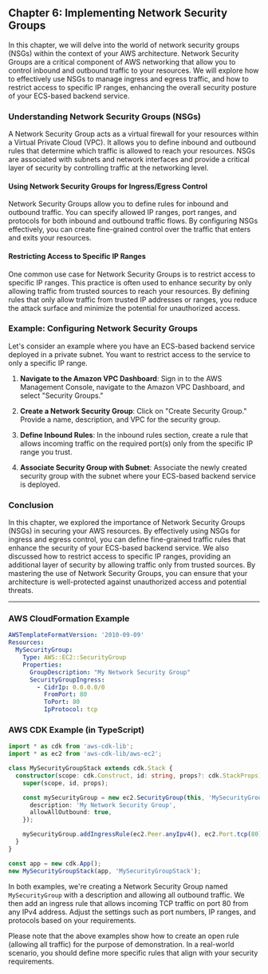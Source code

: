 ## Chapter 6: Implementing Network Security Groups

In this chapter, we will delve into the world of network security groups (NSGs) within the context of your AWS architecture. Network Security Groups are a critical component of AWS networking that allow you to control inbound and outbound traffic to your resources. We will explore how to effectively use NSGs to manage ingress and egress traffic, and how to restrict access to specific IP ranges, enhancing the overall security posture of your ECS-based backend service.

### Understanding Network Security Groups (NSGs)

A Network Security Group acts as a virtual firewall for your resources within a Virtual Private Cloud (VPC). It allows you to define inbound and outbound rules that determine which traffic is allowed to reach your resources. NSGs are associated with subnets and network interfaces and provide a critical layer of security by controlling traffic at the networking level.

#### Using Network Security Groups for Ingress/Egress Control

Network Security Groups allow you to define rules for inbound and outbound traffic. You can specify allowed IP ranges, port ranges, and protocols for both inbound and outbound traffic flows. By configuring NSGs effectively, you can create fine-grained control over the traffic that enters and exits your resources.

#### Restricting Access to Specific IP Ranges

One common use case for Network Security Groups is to restrict access to specific IP ranges. This practice is often used to enhance security by only allowing traffic from trusted sources to reach your resources. By defining rules that only allow traffic from trusted IP addresses or ranges, you reduce the attack surface and minimize the potential for unauthorized access.

### Example: Configuring Network Security Groups

Let's consider an example where you have an ECS-based backend service deployed in a private subnet. You want to restrict access to the service to only a specific IP range.

1. **Navigate to the Amazon VPC Dashboard**: Sign in to the AWS Management Console, navigate to the Amazon VPC Dashboard, and select "Security Groups."

2. **Create a Network Security Group**: Click on "Create Security Group." Provide a name, description, and VPC for the security group.

3. **Define Inbound Rules**: In the inbound rules section, create a rule that allows incoming traffic on the required port(s) only from the specific IP range you trust.

4. **Associate Security Group with Subnet**: Associate the newly created security group with the subnet where your ECS-based backend service is deployed.

### Conclusion

In this chapter, we explored the importance of Network Security Groups (NSGs) in securing your AWS resources. By effectively using NSGs for ingress and egress control, you can define fine-grained traffic rules that enhance the security of your ECS-based backend service. We also discussed how to restrict access to specific IP ranges, providing an additional layer of security by allowing traffic only from trusted sources. By mastering the use of Network Security Groups, you can ensure that your architecture is well-protected against unauthorized access and potential threats.

---

### AWS CloudFormation Example

```yaml
AWSTemplateFormatVersion: '2010-09-09'
Resources:
  MySecurityGroup:
    Type: AWS::EC2::SecurityGroup
    Properties:
      GroupDescription: "My Network Security Group"
      SecurityGroupIngress:
        - CidrIp: 0.0.0.0/0
          FromPort: 80
          ToPort: 80
          IpProtocol: tcp
```

### AWS CDK Example (in TypeScript)

```typescript
import * as cdk from 'aws-cdk-lib';
import * as ec2 from 'aws-cdk-lib/aws-ec2';

class MySecurityGroupStack extends cdk.Stack {
  constructor(scope: cdk.Construct, id: string, props?: cdk.StackProps) {
    super(scope, id, props);

    const mySecurityGroup = new ec2.SecurityGroup(this, 'MySecurityGroup', {
      description: 'My Network Security Group',
      allowAllOutbound: true,
    });

    mySecurityGroup.addIngressRule(ec2.Peer.anyIpv4(), ec2.Port.tcp(80), 'Allow HTTP traffic');
  }
}

const app = new cdk.App();
new MySecurityGroupStack(app, 'MySecurityGroupStack');
```

In both examples, we're creating a Network Security Group named `MySecurityGroup` with a description and allowing all outbound traffic. We then add an ingress rule that allows incoming TCP traffic on port 80 from any IPv4 address. Adjust the settings such as port numbers, IP ranges, and protocols based on your requirements.

Please note that the above examples show how to create an open rule (allowing all traffic) for the purpose of demonstration. In a real-world scenario, you should define more specific rules that align with your security requirements.